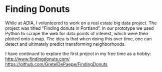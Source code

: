 
# Finding Donuts

While at ADIA, I volunteered to work on a real estate big data project. The project was titled “Finding donuts in Portland”. In our prototype we used Python to scrape the web for data points of interest, which were then plotted onto a map. The idea is that when doing this over time, one can detect and ultimately predict transforming neighborhoods.

I have continued to explore the first project in my free time as a hobby: 
http://www.findingdonuts.com/
https://github.com/GretelDePaepe/FindingDonuts

